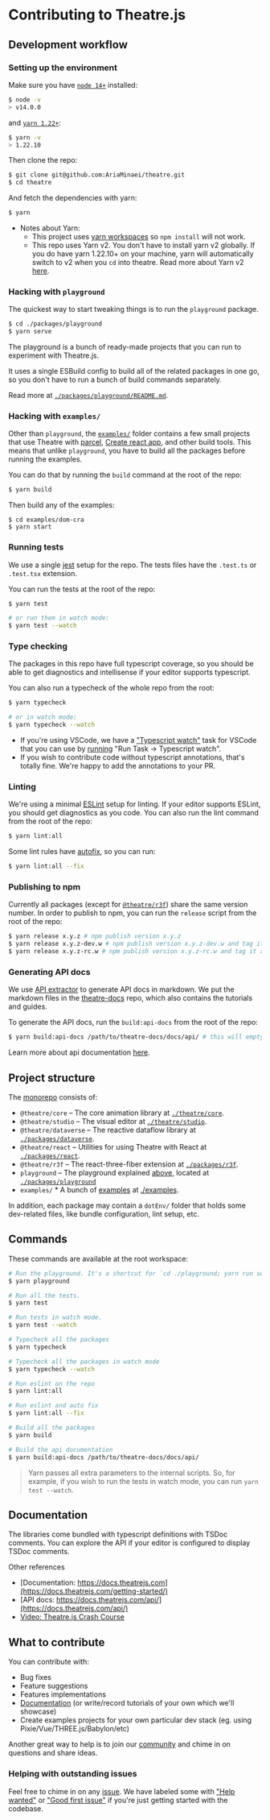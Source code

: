 # Contributing to Theatre.js

## Development workflow

### Setting up the environment

Make sure you have [`node 14+`](https://nodejs.org/) installed:
```sh
$ node -v
> v14.0.0
```

and [`yarn 1.22+`](https://classic.yarnpkg.com/en/):

```sh
$ yarn -v
> 1.22.10
```

Then clone the repo:

```sh
$ git clone git@github.com:AriaMinaei/theatre.git
$ cd theatre
```

And fetch the dependencies with yarn:

```sh
$ yarn
```

* Notes about Yarn:
  * This project uses [yarn workspaces](https://yarnpkg.com/features/workspaces) so `npm install` will not work.
  * This repo uses Yarn v2. You don't have to install yarn v2 globally. If you do have yarn 1.22.10+ on your machine, yarn will automatically switch to v2 when you `cd` into theatre. Read more about Yarn v2 [here](https://yarnpkg.com/).

### Hacking with `playground`

The quickest way to start tweaking things is to run the `playground` package.

```sh
$ cd ./packages/playground
$ yarn serve
```

The playground is a bunch of ready-made projects that you can run to experiment with Theatre.js.

It uses a single ESBuild config to build all of the related packages in one go, so you don't have to run a bunch of build commands separately.

Read more at [`./packages/playground/README.md`](./packages/playground/README.md).

### Hacking with `examples/`

Other than `playground`, the [`examples/`](./examples) folder contains a few small projects that use Theatre with [parcel](https://parceljs.org), [Create react app](create-react-app.dev), and other build tools. This means that unlike `playground`, you have to build all the packages before running the examples.

You can do that by running the `build` command at the root of the repo:

```sh
$ yarn build
```

Then build any of the examples:
```
$ cd examples/dom-cra
$ yarn start
```

### Running tests

We use a single [jest](https://jestjs.io/) setup for the repo. The tests files have the `.test.ts` or `.test.tsx` extension.

You can run the tests at the root of the repo:

```sh
$ yarn test

# or run them in watch mode:
$ yarn test --watch
```

### Type checking

The packages in this repo have full typescript coverage, so you should be able to get diagnostics and intellisense if your editor supports typescript.

You can also run a typecheck of the whole repo from the root:

```sh
$ yarn typecheck

# or in watch mode:
$ yarn typecheck --watch
```

* If you're using VSCode, we have a ["Typescript watch"](./.vscode/tasks.json) task for VSCode that you can use by [running](https://code.visualstudio.com/Docs/editor/tasks) "Run Task -> Typescript watch".
* If you wish to contribute code without typescript annotations, that's totally fine. We're happy to add the annotations to your PR.

### Linting

We're using a minimal [ESLint](https://code.visualstudio.com/Docs/editor/tasks) setup for linting. If your editor supports ESLint, you should get diagnostics as you code. You can also run the lint command from the root of the repo:

```sh
$ yarn lint:all
```

Some lint rules have [autofix](https://eslint.org/docs/user-guide/command-line-interface#fixing-problems), so you can run:

```sh
$ yarn lint:all --fix
```

### Publishing to npm

Currently all packages (except for [`@theatre/r3f`](./packages/r3f/)) share the same version number. In order to publish to npm, you can run the `release` script from the root of the repo:

```sh
$ yarn release x.y.z # npm publish version x.y.z
$ yarn release x.y.z-dev.w # npm publish version x.y.z-dev.w and tag it as "dev"
$ yarn release x.y.z-rc.w # npm publish version x.y.z-rc.w and tag it as "rc"
```

### Generating API docs

We use [API extractor](https://api-extractor.com/pages/setup/generating_docs/) to generate API docs in markdown. We put the markdown files in the [theatre-docs](https://github.com/ariaminaei/theatre-docs/) repo, which also contains the tutorials and guides.

To generate the API docs, run the `build:api-docs` from the root of the repo:

```sh
$ yarn build:api-docs /path/to/theatre-docs/docs/api/ # this will empty the /api folder and regenerate the markdown files
```

Learn more about api documentation [here](./contributing/api-docs.md).

## Project structure

The [monorepo](https://en.wikipedia.org/wiki/Monorepo) consists of:

* `@theatre/core` – The core animation library at [`./theatre/core`](./theatre/core).
* `@theatre/studio` – The visual editor at [`./theatre/studio`](./theatre/studio).
* `@theatre/dataverse` – The reactive dataflow library at [`./packages/dataverse`](./packages/dataverse).
* `@theatre/react` – Utilities for using Theatre with React at [`./packages/react`](./packages/react).
* `@theatre/r3f` – The react-three-fiber extension at [`./packages/r3f`](./packages/r3f).
* `playground` – The playground explained [above](#hacking-with-playground), located at [`./packages/playground`](./packages/playground)
* `examples/` * A bunch of [examples](#hacking-with-examples) at [./examples](./examples).

In addition, each package may contain a `dotEnv/` folder that holds some dev-related files, like bundle configuration, lint setup, etc.

## Commands

These commands are available at the root workspace:

```sh
# Run the playground. It's a shortcut for `cd ./playground; yarn run serve`
$ yarn playground

# Run all the tests.
$ yarn test

# Run tests in watch mode.
$ yarn test --watch

# Typecheck all the packages
$ yarn typecheck

# Typecheck all the packages in watch mode
$ yarn typecheck --watch

# Run eslint on the repo
$ yarn lint:all

# Run eslint and auto fix
$ yarn lint:all --fix

# Build all the packages
$ yarn build

# Build the api documentation
$ yarn build:api-docs /path/to/theatre-docs/docs/api/
```

> Yarn passes all extra parameters to the internal scripts. So, for example, if you wish to run the tests in watch mode, you can run `yarn test --watch`.

## Documentation

The libraries come bundled with typescript definitions with TSDoc comments. You can explore the API if your editor is configured to display TSDoc comments.

Other references

- [Documentation: https://docs.theatrejs.com](https://docs.theatrejs.com/getting-started/)
- [API docs: https://docs.theatrejs.com/api/](https://docs.theatrejs.com/api/)
- [Video: Theatre.js Crash Course](https://www.youtube.com/watch?v=icR9EIS1q34)

## What to contribute

You can contribute with:

* Bug fixes
* Feature suggestions 
* Features implementations
* [Documentation](https://github.com/ariaminaei/theatre-docs/) (or write/record tutorials of your own which we'll showcase)
* Create examples projects for your own particular dev stack (eg. using Pixie/Vue/THREE.js/Babylon/etc)

Another great way to help is to join our [community](https://discord.gg/bm9f8F9Y9N) and chime in on questions and share ideas.

### Helping with outstanding issues

Feel free to chime in on any [issue](https://github.com/AriaMinaei/theatre/issues). We have labeled some with ["Help wanted"](https://github.com/AriaMinaei/theatre/issues?q=is%3Aissue+is%3Aopen+sort%3Aupdated-desc+label%3A%22help+wanted%22) or ["Good first issue"](https://github.com/AriaMinaei/theatre/issues?q=is%3Aissue+is%3Aopen+sort%3Aupdated-desc+label%3A%22good+first+issue%22) if you're just getting started with the codebase.

